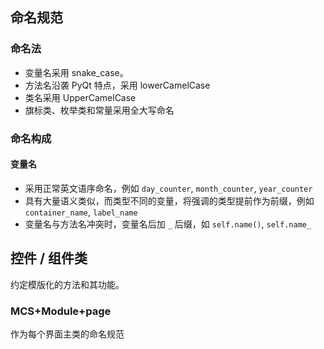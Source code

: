 
## 命名规范
### 命名法
* 变量名采用 snake_case。
* 方法名沿袭 PyQt 特点，采用 lowerCamelCase
* 类名采用 UpperCamelCase
* 旗标类、枚举类和常量采用全大写命名

### 命名构成
#### 变量名
* 采用正常英文语序命名，例如 `day_counter`, `month_counter`, `year_counter`
* 具有大量语义类似，而类型不同的变量，将强调的类型提前作为前缀，例如 `container_name`, `label_name`
* 变量名与方法名冲突时，变量名后加 `_` 后缀，如 `self.name()`, `self.name_`


## 控件 / 组件类
约定模版化的方法和其功能。
### MCS+Module+page
作为每个界面主类的命名规范
